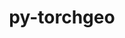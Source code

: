 ---
title: "py-torchgeo"
layout: cache
categories: [package, develop]
meta: {"versions": ["0.4.1", "0.5.0", "0.5.1"], "compilers": ["apple-clang@=15.0.0", "gcc@=11.3.0"], "oss": ["ubuntu22.04", "ventura"], "platforms": ["darwin", "linux"], "targets": ["aarch64", "x86_64_v3"], "stacks": ["ml-darwin-aarch64-mps", "ml-linux-x86_64-cpu", "ml-linux-x86_64-cuda", "root"], "num_specs": 79, "num_specs_by_stack": {"ml-darwin-aarch64-mps": 10, "root": 79, "ml-linux-x86_64-cpu": 32, "ml-linux-x86_64-cuda": 37}}
spec_details: [{"hash": "smmt5e73fyuqth6zm37lqpslqa3c2gxf", "compiler": "apple-clang@=15.0.0", "versions": ["0.5.1"], "os": "ventura", "platform": "darwin", "target": "aarch64", "variants": ["build_system=python_pip", "~datasets", "~docs", "~style", "~tests"], "stacks": ["ml-darwin-aarch64-mps", "root"], "size": "-", "tarball": "https://binaries.spack.io/develop/build_cache/darwin-ventura-aarch64/apple-clang-15.0.0/py-torchgeo-0.5.1/darwin-ventura-aarch64-apple-clang-15.0.0-py-torchgeo-0.5.1-smmt5e73fyuqth6zm37lqpslqa3c2gxf.spack"}, {"hash": "k46l4mmjgee6vqivznrrnjtcbczbk2jx", "compiler": "apple-clang@=15.0.0", "versions": ["0.5.0"], "os": "ventura", "platform": "darwin", "target": "aarch64", "variants": ["build_system=python_pip", "~datasets", "~docs", "~style", "~tests"], "stacks": ["ml-darwin-aarch64-mps", "root"], "size": "-", "tarball": "https://binaries.spack.io/develop/build_cache/darwin-ventura-aarch64/apple-clang-15.0.0/py-torchgeo-0.5.0/darwin-ventura-aarch64-apple-clang-15.0.0-py-torchgeo-0.5.0-k46l4mmjgee6vqivznrrnjtcbczbk2jx.spack"}, {"hash": "crdlfkmvtzwcxgtrd4wmbjcvwibblwrq", "compiler": "apple-clang@=15.0.0", "versions": ["0.5.0"], "os": "ventura", "platform": "darwin", "target": "aarch64", "variants": ["build_system=python_pip", "~datasets", "~docs", "~style", "~tests"], "stacks": ["ml-darwin-aarch64-mps", "root"], "size": "-", "tarball": "https://binaries.spack.io/develop/build_cache/darwin-ventura-aarch64/apple-clang-15.0.0/py-torchgeo-0.5.0/darwin-ventura-aarch64-apple-clang-15.0.0-py-torchgeo-0.5.0-crdlfkmvtzwcxgtrd4wmbjcvwibblwrq.spack"}, {"hash": "tedv43wwi2kcjs2sp3jcre67j2fjjfa7", "compiler": "apple-clang@=15.0.0", "versions": ["0.5.0"], "os": "ventura", "platform": "darwin", "target": "aarch64", "variants": ["build_system=python_pip", "~datasets", "~docs", "~style", "~tests"], "stacks": ["ml-darwin-aarch64-mps", "root"], "size": "-", "tarball": "https://binaries.spack.io/develop/build_cache/darwin-ventura-aarch64/apple-clang-15.0.0/py-torchgeo-0.5.0/darwin-ventura-aarch64-apple-clang-15.0.0-py-torchgeo-0.5.0-tedv43wwi2kcjs2sp3jcre67j2fjjfa7.spack"}, {"hash": "6xzeithpdbtbc3lzurcaybsj24jdkeiq", "compiler": "apple-clang@=15.0.0", "versions": ["0.5.1"], "os": "ventura", "platform": "darwin", "target": "aarch64", "variants": ["build_system=python_pip", "~datasets", "~docs", "~style", "~tests"], "stacks": ["ml-darwin-aarch64-mps", "root"], "size": "-", "tarball": "https://binaries.spack.io/develop/build_cache/darwin-ventura-aarch64/apple-clang-15.0.0/py-torchgeo-0.5.1/darwin-ventura-aarch64-apple-clang-15.0.0-py-torchgeo-0.5.1-6xzeithpdbtbc3lzurcaybsj24jdkeiq.spack"}, {"hash": "xxgkfr35ntywsswfqhy5qilp5xr25vzw", "compiler": "apple-clang@=15.0.0", "versions": ["0.5.0"], "os": "ventura", "platform": "darwin", "target": "aarch64", "variants": ["build_system=python_pip", "~datasets", "~docs", "~style", "~tests"], "stacks": ["ml-darwin-aarch64-mps", "root"], "size": "-", "tarball": "https://binaries.spack.io/develop/build_cache/darwin-ventura-aarch64/apple-clang-15.0.0/py-torchgeo-0.5.0/darwin-ventura-aarch64-apple-clang-15.0.0-py-torchgeo-0.5.0-xxgkfr35ntywsswfqhy5qilp5xr25vzw.spack"}, {"hash": "yox72wk2s52awcrczneaoh4ph2nk5ckl", "compiler": "apple-clang@=15.0.0", "versions": ["0.5.1"], "os": "ventura", "platform": "darwin", "target": "aarch64", "variants": ["build_system=python_pip", "~datasets", "~docs", "~style", "~tests"], "stacks": ["ml-darwin-aarch64-mps", "root"], "size": "-", "tarball": "https://binaries.spack.io/develop/build_cache/darwin-ventura-aarch64/apple-clang-15.0.0/py-torchgeo-0.5.1/darwin-ventura-aarch64-apple-clang-15.0.0-py-torchgeo-0.5.1-yox72wk2s52awcrczneaoh4ph2nk5ckl.spack"}, {"hash": "xjrf2yp7bsrecc6per7gqtpegmvig4uc", "compiler": "apple-clang@=15.0.0", "versions": ["0.5.0"], "os": "ventura", "platform": "darwin", "target": "aarch64", "variants": ["build_system=python_pip", "~datasets", "~docs", "~style", "~tests"], "stacks": ["ml-darwin-aarch64-mps", "root"], "size": "-", "tarball": "https://binaries.spack.io/develop/build_cache/darwin-ventura-aarch64/apple-clang-15.0.0/py-torchgeo-0.5.0/darwin-ventura-aarch64-apple-clang-15.0.0-py-torchgeo-0.5.0-xjrf2yp7bsrecc6per7gqtpegmvig4uc.spack"}, {"hash": "yoko5e7fio7bpgtlbitt5vz7m6siotop", "compiler": "apple-clang@=15.0.0", "versions": ["0.5.0"], "os": "ventura", "platform": "darwin", "target": "aarch64", "variants": ["build_system=python_pip", "~datasets", "~docs", "~style", "~tests"], "stacks": ["ml-darwin-aarch64-mps", "root"], "size": "-", "tarball": "https://binaries.spack.io/develop/build_cache/darwin-ventura-aarch64/apple-clang-15.0.0/py-torchgeo-0.5.0/darwin-ventura-aarch64-apple-clang-15.0.0-py-torchgeo-0.5.0-yoko5e7fio7bpgtlbitt5vz7m6siotop.spack"}, {"hash": "xz2gt765p3tz3mdndigmoxkquyt4r3e7", "compiler": "apple-clang@=15.0.0", "versions": ["0.5.0"], "os": "ventura", "platform": "darwin", "target": "aarch64", "variants": ["build_system=python_pip", "~datasets", "~docs", "~style", "~tests"], "stacks": ["ml-darwin-aarch64-mps", "root"], "size": "-", "tarball": "https://binaries.spack.io/develop/build_cache/darwin-ventura-aarch64/apple-clang-15.0.0/py-torchgeo-0.5.0/darwin-ventura-aarch64-apple-clang-15.0.0-py-torchgeo-0.5.0-xz2gt765p3tz3mdndigmoxkquyt4r3e7.spack"}, {"hash": "aylyj5xday4ft4glattnuk5ni7fecw3y", "compiler": "gcc@=11.3.0", "versions": ["0.4.1"], "os": "ubuntu22.04", "platform": "linux", "target": "x86_64_v3", "variants": ["build_system=python_pip", "~datasets", "~docs", "~style", "~tests"], "stacks": ["ml-linux-x86_64-cpu", "root"], "size": "-", "tarball": "https://binaries.spack.io/develop/build_cache/linux-ubuntu22.04-x86_64_v3/gcc-11.3.0/py-torchgeo-0.4.1/linux-ubuntu22.04-x86_64_v3-gcc-11.3.0-py-torchgeo-0.4.1-aylyj5xday4ft4glattnuk5ni7fecw3y.spack"}, {"hash": "2ig44h6snikpd2eeus6u7x3uanrzqyaz", "compiler": "gcc@=11.3.0", "versions": ["0.5.0"], "os": "ubuntu22.04", "platform": "linux", "target": "x86_64_v3", "variants": ["build_system=python_pip", "~datasets", "~docs", "~style", "~tests"], "stacks": ["root", "ml-linux-x86_64-cuda"], "size": "-", "tarball": "https://binaries.spack.io/develop/build_cache/linux-ubuntu22.04-x86_64_v3/gcc-11.3.0/py-torchgeo-0.5.0/linux-ubuntu22.04-x86_64_v3-gcc-11.3.0-py-torchgeo-0.5.0-2ig44h6snikpd2eeus6u7x3uanrzqyaz.spack"}, {"hash": "2dgkdnfcqgjb6erd2cjspg5a3zrpbkax", "compiler": "gcc@=11.3.0", "versions": ["0.5.0"], "os": "ubuntu22.04", "platform": "linux", "target": "x86_64_v3", "variants": ["build_system=python_pip", "~datasets", "~docs", "~style", "~tests"], "stacks": ["root", "ml-linux-x86_64-cuda"], "size": "-", "tarball": "https://binaries.spack.io/develop/build_cache/linux-ubuntu22.04-x86_64_v3/gcc-11.3.0/py-torchgeo-0.5.0/linux-ubuntu22.04-x86_64_v3-gcc-11.3.0-py-torchgeo-0.5.0-2dgkdnfcqgjb6erd2cjspg5a3zrpbkax.spack"}, {"hash": "yqbosyzpkx4nbgtfnjqn7bnauscqp2lg", "compiler": "gcc@=11.3.0", "versions": ["0.4.1"], "os": "ubuntu22.04", "platform": "linux", "target": "x86_64_v3", "variants": ["build_system=python_pip", "~datasets", "~docs", "~style", "~tests"], "stacks": ["root", "ml-linux-x86_64-cuda"], "size": "-", "tarball": "https://binaries.spack.io/develop/build_cache/linux-ubuntu22.04-x86_64_v3/gcc-11.3.0/py-torchgeo-0.4.1/linux-ubuntu22.04-x86_64_v3-gcc-11.3.0-py-torchgeo-0.4.1-yqbosyzpkx4nbgtfnjqn7bnauscqp2lg.spack"}, {"hash": "2mrue5ohkwtqadkjr2zumya56sw3yieb", "compiler": "gcc@=11.3.0", "versions": ["0.5.0"], "os": "ubuntu22.04", "platform": "linux", "target": "x86_64_v3", "variants": ["build_system=python_pip", "~datasets", "~docs", "~style", "~tests"], "stacks": ["ml-linux-x86_64-cpu", "root"], "size": "-", "tarball": "https://binaries.spack.io/develop/build_cache/linux-ubuntu22.04-x86_64_v3/gcc-11.3.0/py-torchgeo-0.5.0/linux-ubuntu22.04-x86_64_v3-gcc-11.3.0-py-torchgeo-0.5.0-2mrue5ohkwtqadkjr2zumya56sw3yieb.spack"}, {"hash": "3ewzeq6jn4noape5fumpx5af5fj3zcnl", "compiler": "gcc@=11.3.0", "versions": ["0.5.0"], "os": "ubuntu22.04", "platform": "linux", "target": "x86_64_v3", "variants": ["build_system=python_pip", "~datasets", "~docs", "~style", "~tests"], "stacks": ["root", "ml-linux-x86_64-cuda"], "size": "-", "tarball": "https://binaries.spack.io/develop/build_cache/linux-ubuntu22.04-x86_64_v3/gcc-11.3.0/py-torchgeo-0.5.0/linux-ubuntu22.04-x86_64_v3-gcc-11.3.0-py-torchgeo-0.5.0-3ewzeq6jn4noape5fumpx5af5fj3zcnl.spack"}, {"hash": "427ynm7ayvg2cyb2eszibijkich7fq6n", "compiler": "gcc@=11.3.0", "versions": ["0.5.0"], "os": "ubuntu22.04", "platform": "linux", "target": "x86_64_v3", "variants": ["build_system=python_pip", "~datasets", "~docs", "~style", "~tests"], "stacks": ["root", "ml-linux-x86_64-cuda"], "size": "-", "tarball": "https://binaries.spack.io/develop/build_cache/linux-ubuntu22.04-x86_64_v3/gcc-11.3.0/py-torchgeo-0.5.0/linux-ubuntu22.04-x86_64_v3-gcc-11.3.0-py-torchgeo-0.5.0-427ynm7ayvg2cyb2eszibijkich7fq6n.spack"}, {"hash": "3kwtt2arkiehp32554tjabdbc7erdsyd", "compiler": "gcc@=11.3.0", "versions": ["0.5.0"], "os": "ubuntu22.04", "platform": "linux", "target": "x86_64_v3", "variants": ["build_system=python_pip", "~datasets", "~docs", "~style", "~tests"], "stacks": ["root", "ml-linux-x86_64-cuda"], "size": "-", "tarball": "https://binaries.spack.io/develop/build_cache/linux-ubuntu22.04-x86_64_v3/gcc-11.3.0/py-torchgeo-0.5.0/linux-ubuntu22.04-x86_64_v3-gcc-11.3.0-py-torchgeo-0.5.0-3kwtt2arkiehp32554tjabdbc7erdsyd.spack"}, {"hash": "ly5pcdfz7j5chlgq767akfdj4gxf4te2", "compiler": "gcc@=11.3.0", "versions": ["0.5.0"], "os": "ubuntu22.04", "platform": "linux", "target": "x86_64_v3", "variants": ["build_system=python_pip", "~datasets", "~docs", "~style", "~tests"], "stacks": ["root", "ml-linux-x86_64-cuda"], "size": "-", "tarball": "https://binaries.spack.io/develop/build_cache/linux-ubuntu22.04-x86_64_v3/gcc-11.3.0/py-torchgeo-0.5.0/linux-ubuntu22.04-x86_64_v3-gcc-11.3.0-py-torchgeo-0.5.0-ly5pcdfz7j5chlgq767akfdj4gxf4te2.spack"}, {"hash": "6jddj7ubh4vrryfalgotfw6slmjz23j5", "compiler": "gcc@=11.3.0", "versions": ["0.5.0"], "os": "ubuntu22.04", "platform": "linux", "target": "x86_64_v3", "variants": ["build_system=python_pip", "~datasets", "~docs", "~style", "~tests"], "stacks": ["ml-linux-x86_64-cpu", "root"], "size": "-", "tarball": "https://binaries.spack.io/develop/build_cache/linux-ubuntu22.04-x86_64_v3/gcc-11.3.0/py-torchgeo-0.5.0/linux-ubuntu22.04-x86_64_v3-gcc-11.3.0-py-torchgeo-0.5.0-6jddj7ubh4vrryfalgotfw6slmjz23j5.spack"}, {"hash": "5mkdd7nctyi7g23a3a6qtcanmshb5nfe", "compiler": "gcc@=11.3.0", "versions": ["0.5.0"], "os": "ubuntu22.04", "platform": "linux", "target": "x86_64_v3", "variants": ["build_system=python_pip", "~datasets", "~docs", "~style", "~tests"], "stacks": ["root", "ml-linux-x86_64-cuda"], "size": "-", "tarball": "https://binaries.spack.io/develop/build_cache/linux-ubuntu22.04-x86_64_v3/gcc-11.3.0/py-torchgeo-0.5.0/linux-ubuntu22.04-x86_64_v3-gcc-11.3.0-py-torchgeo-0.5.0-5mkdd7nctyi7g23a3a6qtcanmshb5nfe.spack"}, {"hash": "gkq3goy7twf66oztn2uugm2dsdct3rrg", "compiler": "gcc@=11.3.0", "versions": ["0.5.0"], "os": "ubuntu22.04", "platform": "linux", "target": "x86_64_v3", "variants": ["build_system=python_pip", "~datasets", "~docs", "~style", "~tests"], "stacks": ["ml-linux-x86_64-cpu", "root"], "size": "-", "tarball": "https://binaries.spack.io/develop/build_cache/linux-ubuntu22.04-x86_64_v3/gcc-11.3.0/py-torchgeo-0.5.0/linux-ubuntu22.04-x86_64_v3-gcc-11.3.0-py-torchgeo-0.5.0-gkq3goy7twf66oztn2uugm2dsdct3rrg.spack"}, {"hash": "7mk45efezcgyhmryluf2ycwalyplewcg", "compiler": "gcc@=11.3.0", "versions": ["0.5.0"], "os": "ubuntu22.04", "platform": "linux", "target": "x86_64_v3", "variants": ["build_system=python_pip", "~datasets", "~docs", "~style", "~tests"], "stacks": ["ml-linux-x86_64-cpu", "root"], "size": "-", "tarball": "https://binaries.spack.io/develop/build_cache/linux-ubuntu22.04-x86_64_v3/gcc-11.3.0/py-torchgeo-0.5.0/linux-ubuntu22.04-x86_64_v3-gcc-11.3.0-py-torchgeo-0.5.0-7mk45efezcgyhmryluf2ycwalyplewcg.spack"}, {"hash": "k3r7gm2i72ceyobeotatywn76sjrgpd3", "compiler": "gcc@=11.3.0", "versions": ["0.5.0"], "os": "ubuntu22.04", "platform": "linux", "target": "x86_64_v3", "variants": ["build_system=python_pip", "~datasets", "~docs", "~style", "~tests"], "stacks": ["root", "ml-linux-x86_64-cuda"], "size": "-", "tarball": "https://binaries.spack.io/develop/build_cache/linux-ubuntu22.04-x86_64_v3/gcc-11.3.0/py-torchgeo-0.5.0/linux-ubuntu22.04-x86_64_v3-gcc-11.3.0-py-torchgeo-0.5.0-k3r7gm2i72ceyobeotatywn76sjrgpd3.spack"}, {"hash": "2sydvvkevve7vlztewk5wtfhiap7xp4y", "compiler": "gcc@=11.3.0", "versions": ["0.5.0"], "os": "ubuntu22.04", "platform": "linux", "target": "x86_64_v3", "variants": ["build_system=python_pip", "~datasets", "~docs", "~style", "~tests"], "stacks": ["ml-linux-x86_64-cpu", "root"], "size": "-", "tarball": "https://binaries.spack.io/develop/build_cache/linux-ubuntu22.04-x86_64_v3/gcc-11.3.0/py-torchgeo-0.5.0/linux-ubuntu22.04-x86_64_v3-gcc-11.3.0-py-torchgeo-0.5.0-2sydvvkevve7vlztewk5wtfhiap7xp4y.spack"}, {"hash": "ffnovlpcczb255vrclvzwhy4w54xbpf6", "compiler": "gcc@=11.3.0", "versions": ["0.5.0"], "os": "ubuntu22.04", "platform": "linux", "target": "x86_64_v3", "variants": ["build_system=python_pip", "~datasets", "~docs", "~style", "~tests"], "stacks": ["root", "ml-linux-x86_64-cuda"], "size": "-", "tarball": "https://binaries.spack.io/develop/build_cache/linux-ubuntu22.04-x86_64_v3/gcc-11.3.0/py-torchgeo-0.5.0/linux-ubuntu22.04-x86_64_v3-gcc-11.3.0-py-torchgeo-0.5.0-ffnovlpcczb255vrclvzwhy4w54xbpf6.spack"}, {"hash": "cb4xduqtcld3dayq57vbrk2y4dp2pt2q", "compiler": "gcc@=11.3.0", "versions": ["0.5.0"], "os": "ubuntu22.04", "platform": "linux", "target": "x86_64_v3", "variants": ["build_system=python_pip", "~datasets", "~docs", "~style", "~tests"], "stacks": ["ml-linux-x86_64-cpu", "root"], "size": "-", "tarball": "https://binaries.spack.io/develop/build_cache/linux-ubuntu22.04-x86_64_v3/gcc-11.3.0/py-torchgeo-0.5.0/linux-ubuntu22.04-x86_64_v3-gcc-11.3.0-py-torchgeo-0.5.0-cb4xduqtcld3dayq57vbrk2y4dp2pt2q.spack"}, {"hash": "cewebcamqexshrdi6g2mamr5qwdht7jm", "compiler": "gcc@=11.3.0", "versions": ["0.5.0"], "os": "ubuntu22.04", "platform": "linux", "target": "x86_64_v3", "variants": ["build_system=python_pip", "~datasets", "~docs", "~style", "~tests"], "stacks": ["ml-linux-x86_64-cpu", "root"], "size": "-", "tarball": "https://binaries.spack.io/develop/build_cache/linux-ubuntu22.04-x86_64_v3/gcc-11.3.0/py-torchgeo-0.5.0/linux-ubuntu22.04-x86_64_v3-gcc-11.3.0-py-torchgeo-0.5.0-cewebcamqexshrdi6g2mamr5qwdht7jm.spack"}, {"hash": "hh5jkgstnfz3tijm6unji5bjzftte4uo", "compiler": "gcc@=11.3.0", "versions": ["0.5.0"], "os": "ubuntu22.04", "platform": "linux", "target": "x86_64_v3", "variants": ["build_system=python_pip", "~datasets", "~docs", "~style", "~tests"], "stacks": ["ml-linux-x86_64-cpu", "root"], "size": "-", "tarball": "https://binaries.spack.io/develop/build_cache/linux-ubuntu22.04-x86_64_v3/gcc-11.3.0/py-torchgeo-0.5.0/linux-ubuntu22.04-x86_64_v3-gcc-11.3.0-py-torchgeo-0.5.0-hh5jkgstnfz3tijm6unji5bjzftte4uo.spack"}, {"hash": "cpzewukjmu6k35374o4qkiyh36jgu7bc", "compiler": "gcc@=11.3.0", "versions": ["0.5.0"], "os": "ubuntu22.04", "platform": "linux", "target": "x86_64_v3", "variants": ["build_system=python_pip", "~datasets", "~docs", "~style", "~tests"], "stacks": ["root", "ml-linux-x86_64-cuda"], "size": "-", "tarball": "https://binaries.spack.io/develop/build_cache/linux-ubuntu22.04-x86_64_v3/gcc-11.3.0/py-torchgeo-0.5.0/linux-ubuntu22.04-x86_64_v3-gcc-11.3.0-py-torchgeo-0.5.0-cpzewukjmu6k35374o4qkiyh36jgu7bc.spack"}, {"hash": "htxyozqpcpraflszekqhovoifbvavnqb", "compiler": "gcc@=11.3.0", "versions": ["0.5.0"], "os": "ubuntu22.04", "platform": "linux", "target": "x86_64_v3", "variants": ["build_system=python_pip", "~datasets", "~docs", "~style", "~tests"], "stacks": ["root", "ml-linux-x86_64-cuda"], "size": "-", "tarball": "https://binaries.spack.io/develop/build_cache/linux-ubuntu22.04-x86_64_v3/gcc-11.3.0/py-torchgeo-0.5.0/linux-ubuntu22.04-x86_64_v3-gcc-11.3.0-py-torchgeo-0.5.0-htxyozqpcpraflszekqhovoifbvavnqb.spack"}, {"hash": "crj3xlytzv3uvnqsjqivfhbkmc5izhie", "compiler": "gcc@=11.3.0", "versions": ["0.5.0"], "os": "ubuntu22.04", "platform": "linux", "target": "x86_64_v3", "variants": ["build_system=python_pip", "~datasets", "~docs", "~style", "~tests"], "stacks": ["ml-linux-x86_64-cpu", "root"], "size": "-", "tarball": "https://binaries.spack.io/develop/build_cache/linux-ubuntu22.04-x86_64_v3/gcc-11.3.0/py-torchgeo-0.5.0/linux-ubuntu22.04-x86_64_v3-gcc-11.3.0-py-torchgeo-0.5.0-crj3xlytzv3uvnqsjqivfhbkmc5izhie.spack"}, {"hash": "kni2svb773ufjsquwk2cei3yb4vpzwfm", "compiler": "gcc@=11.3.0", "versions": ["0.5.0"], "os": "ubuntu22.04", "platform": "linux", "target": "x86_64_v3", "variants": ["build_system=python_pip", "~datasets", "~docs", "~style", "~tests"], "stacks": ["root", "ml-linux-x86_64-cuda"], "size": "-", "tarball": "https://binaries.spack.io/develop/build_cache/linux-ubuntu22.04-x86_64_v3/gcc-11.3.0/py-torchgeo-0.5.0/linux-ubuntu22.04-x86_64_v3-gcc-11.3.0-py-torchgeo-0.5.0-kni2svb773ufjsquwk2cei3yb4vpzwfm.spack"}, {"hash": "cp6n5cl7wctmiy7blqeguf5aumxx6bvi", "compiler": "gcc@=11.3.0", "versions": ["0.5.0"], "os": "ubuntu22.04", "platform": "linux", "target": "x86_64_v3", "variants": ["build_system=python_pip", "~datasets", "~docs", "~style", "~tests"], "stacks": ["root", "ml-linux-x86_64-cuda"], "size": "-", "tarball": "https://binaries.spack.io/develop/build_cache/linux-ubuntu22.04-x86_64_v3/gcc-11.3.0/py-torchgeo-0.5.0/linux-ubuntu22.04-x86_64_v3-gcc-11.3.0-py-torchgeo-0.5.0-cp6n5cl7wctmiy7blqeguf5aumxx6bvi.spack"}, {"hash": "k5l7sd2lh5tc2pxrrhp3z5u4qhwrvnkd", "compiler": "gcc@=11.3.0", "versions": ["0.5.0"], "os": "ubuntu22.04", "platform": "linux", "target": "x86_64_v3", "variants": ["build_system=python_pip", "~datasets", "~docs", "~style", "~tests"], "stacks": ["root", "ml-linux-x86_64-cuda"], "size": "-", "tarball": "https://binaries.spack.io/develop/build_cache/linux-ubuntu22.04-x86_64_v3/gcc-11.3.0/py-torchgeo-0.5.0/linux-ubuntu22.04-x86_64_v3-gcc-11.3.0-py-torchgeo-0.5.0-k5l7sd2lh5tc2pxrrhp3z5u4qhwrvnkd.spack"}, {"hash": "bgu4jfdikksacmvkkxrmou7sb4clc7zd", "compiler": "gcc@=11.3.0", "versions": ["0.5.0"], "os": "ubuntu22.04", "platform": "linux", "target": "x86_64_v3", "variants": ["build_system=python_pip", "~datasets", "~docs", "~style", "~tests"], "stacks": ["ml-linux-x86_64-cpu", "root"], "size": "-", "tarball": "https://binaries.spack.io/develop/build_cache/linux-ubuntu22.04-x86_64_v3/gcc-11.3.0/py-torchgeo-0.5.0/linux-ubuntu22.04-x86_64_v3-gcc-11.3.0-py-torchgeo-0.5.0-bgu4jfdikksacmvkkxrmou7sb4clc7zd.spack"}, {"hash": "i57mvztpd4b43vuppfbk6b3uzqqjhypa", "compiler": "gcc@=11.3.0", "versions": ["0.5.0"], "os": "ubuntu22.04", "platform": "linux", "target": "x86_64_v3", "variants": ["build_system=python_pip", "~datasets", "~docs", "~style", "~tests"], "stacks": ["ml-linux-x86_64-cpu", "root"], "size": "-", "tarball": "https://binaries.spack.io/develop/build_cache/linux-ubuntu22.04-x86_64_v3/gcc-11.3.0/py-torchgeo-0.5.0/linux-ubuntu22.04-x86_64_v3-gcc-11.3.0-py-torchgeo-0.5.0-i57mvztpd4b43vuppfbk6b3uzqqjhypa.spack"}, {"hash": "duxfdt5ciqd2ibppb6wxaojxk37penf5", "compiler": "gcc@=11.3.0", "versions": ["0.5.0"], "os": "ubuntu22.04", "platform": "linux", "target": "x86_64_v3", "variants": ["build_system=python_pip", "~datasets", "~docs", "~style", "~tests"], "stacks": ["root", "ml-linux-x86_64-cuda"], "size": "-", "tarball": "https://binaries.spack.io/develop/build_cache/linux-ubuntu22.04-x86_64_v3/gcc-11.3.0/py-torchgeo-0.5.0/linux-ubuntu22.04-x86_64_v3-gcc-11.3.0-py-torchgeo-0.5.0-duxfdt5ciqd2ibppb6wxaojxk37penf5.spack"}, {"hash": "lexkpnwuupmmvtwygplbynxvmjpub5qk", "compiler": "gcc@=11.3.0", "versions": ["0.5.0"], "os": "ubuntu22.04", "platform": "linux", "target": "x86_64_v3", "variants": ["build_system=python_pip", "~datasets", "~docs", "~style", "~tests"], "stacks": ["root", "ml-linux-x86_64-cuda"], "size": "-", "tarball": "https://binaries.spack.io/develop/build_cache/linux-ubuntu22.04-x86_64_v3/gcc-11.3.0/py-torchgeo-0.5.0/linux-ubuntu22.04-x86_64_v3-gcc-11.3.0-py-torchgeo-0.5.0-lexkpnwuupmmvtwygplbynxvmjpub5qk.spack"}, {"hash": "bpspzllzpprxuh75q2bamhohu7v2w5u4", "compiler": "gcc@=11.3.0", "versions": ["0.5.0"], "os": "ubuntu22.04", "platform": "linux", "target": "x86_64_v3", "variants": ["build_system=python_pip", "~datasets", "~docs", "~style", "~tests"], "stacks": ["root", "ml-linux-x86_64-cuda"], "size": "-", "tarball": "https://binaries.spack.io/develop/build_cache/linux-ubuntu22.04-x86_64_v3/gcc-11.3.0/py-torchgeo-0.5.0/linux-ubuntu22.04-x86_64_v3-gcc-11.3.0-py-torchgeo-0.5.0-bpspzllzpprxuh75q2bamhohu7v2w5u4.spack"}, {"hash": "lfduq3gvhjd2xaifypczhaogmttl7dya", "compiler": "gcc@=11.3.0", "versions": ["0.5.0"], "os": "ubuntu22.04", "platform": "linux", "target": "x86_64_v3", "variants": ["build_system=python_pip", "~datasets", "~docs", "~style", "~tests"], "stacks": ["root", "ml-linux-x86_64-cuda"], "size": "-", "tarball": "https://binaries.spack.io/develop/build_cache/linux-ubuntu22.04-x86_64_v3/gcc-11.3.0/py-torchgeo-0.5.0/linux-ubuntu22.04-x86_64_v3-gcc-11.3.0-py-torchgeo-0.5.0-lfduq3gvhjd2xaifypczhaogmttl7dya.spack"}, {"hash": "fkj22rikremk2vnfp7orlqxw7n4fbzxz", "compiler": "gcc@=11.3.0", "versions": ["0.5.0"], "os": "ubuntu22.04", "platform": "linux", "target": "x86_64_v3", "variants": ["build_system=python_pip", "~datasets", "~docs", "~style", "~tests"], "stacks": ["ml-linux-x86_64-cpu", "root"], "size": "-", "tarball": "https://binaries.spack.io/develop/build_cache/linux-ubuntu22.04-x86_64_v3/gcc-11.3.0/py-torchgeo-0.5.0/linux-ubuntu22.04-x86_64_v3-gcc-11.3.0-py-torchgeo-0.5.0-fkj22rikremk2vnfp7orlqxw7n4fbzxz.spack"}, {"hash": "iujgly4fz7ivyv4p7zuompld62hqwocs", "compiler": "gcc@=11.3.0", "versions": ["0.5.0"], "os": "ubuntu22.04", "platform": "linux", "target": "x86_64_v3", "variants": ["build_system=python_pip", "~datasets", "~docs", "~style", "~tests"], "stacks": ["ml-linux-x86_64-cpu", "root"], "size": "-", "tarball": "https://binaries.spack.io/develop/build_cache/linux-ubuntu22.04-x86_64_v3/gcc-11.3.0/py-torchgeo-0.5.0/linux-ubuntu22.04-x86_64_v3-gcc-11.3.0-py-torchgeo-0.5.0-iujgly4fz7ivyv4p7zuompld62hqwocs.spack"}, {"hash": "fkju57omtp3jlgwwsy3z4p6otou6ww36", "compiler": "gcc@=11.3.0", "versions": ["0.5.0"], "os": "ubuntu22.04", "platform": "linux", "target": "x86_64_v3", "variants": ["build_system=python_pip", "~datasets", "~docs", "~style", "~tests"], "stacks": ["ml-linux-x86_64-cpu", "root"], "size": "-", "tarball": "https://binaries.spack.io/develop/build_cache/linux-ubuntu22.04-x86_64_v3/gcc-11.3.0/py-torchgeo-0.5.0/linux-ubuntu22.04-x86_64_v3-gcc-11.3.0-py-torchgeo-0.5.0-fkju57omtp3jlgwwsy3z4p6otou6ww36.spack"}, {"hash": "md7w46ymdzka2cxe5kbesoyz4lj7knqf", "compiler": "gcc@=11.3.0", "versions": ["0.5.0"], "os": "ubuntu22.04", "platform": "linux", "target": "x86_64_v3", "variants": ["build_system=python_pip", "~datasets", "~docs", "~style", "~tests"], "stacks": ["root", "ml-linux-x86_64-cuda"], "size": "-", "tarball": "https://binaries.spack.io/develop/build_cache/linux-ubuntu22.04-x86_64_v3/gcc-11.3.0/py-torchgeo-0.5.0/linux-ubuntu22.04-x86_64_v3-gcc-11.3.0-py-torchgeo-0.5.0-md7w46ymdzka2cxe5kbesoyz4lj7knqf.spack"}, {"hash": "f4utuvlirie3y3gbzfr365sspvygesmf", "compiler": "gcc@=11.3.0", "versions": ["0.5.0"], "os": "ubuntu22.04", "platform": "linux", "target": "x86_64_v3", "variants": ["build_system=python_pip", "~datasets", "~docs", "~style", "~tests"], "stacks": ["root", "ml-linux-x86_64-cuda"], "size": "-", "tarball": "https://binaries.spack.io/develop/build_cache/linux-ubuntu22.04-x86_64_v3/gcc-11.3.0/py-torchgeo-0.5.0/linux-ubuntu22.04-x86_64_v3-gcc-11.3.0-py-torchgeo-0.5.0-f4utuvlirie3y3gbzfr365sspvygesmf.spack"}, {"hash": "m2fq2gziy7z5ov6pbw6lniiei7psptxj", "compiler": "gcc@=11.3.0", "versions": ["0.5.0"], "os": "ubuntu22.04", "platform": "linux", "target": "x86_64_v3", "variants": ["build_system=python_pip", "~datasets", "~docs", "~style", "~tests"], "stacks": ["root", "ml-linux-x86_64-cuda"], "size": "-", "tarball": "https://binaries.spack.io/develop/build_cache/linux-ubuntu22.04-x86_64_v3/gcc-11.3.0/py-torchgeo-0.5.0/linux-ubuntu22.04-x86_64_v3-gcc-11.3.0-py-torchgeo-0.5.0-m2fq2gziy7z5ov6pbw6lniiei7psptxj.spack"}, {"hash": "e6ijzxb5bzz7lalafiehftzqlzlf4axj", "compiler": "gcc@=11.3.0", "versions": ["0.5.0"], "os": "ubuntu22.04", "platform": "linux", "target": "x86_64_v3", "variants": ["build_system=python_pip", "~datasets", "~docs", "~style", "~tests"], "stacks": ["ml-linux-x86_64-cpu", "root"], "size": "-", "tarball": "https://binaries.spack.io/develop/build_cache/linux-ubuntu22.04-x86_64_v3/gcc-11.3.0/py-torchgeo-0.5.0/linux-ubuntu22.04-x86_64_v3-gcc-11.3.0-py-torchgeo-0.5.0-e6ijzxb5bzz7lalafiehftzqlzlf4axj.spack"}, {"hash": "mj4e6skkr5ryay2zt3msg3zb7e6b5e4c", "compiler": "gcc@=11.3.0", "versions": ["0.5.0"], "os": "ubuntu22.04", "platform": "linux", "target": "x86_64_v3", "variants": ["build_system=python_pip", "~datasets", "~docs", "~style", "~tests"], "stacks": ["ml-linux-x86_64-cpu", "root"], "size": "-", "tarball": "https://binaries.spack.io/develop/build_cache/linux-ubuntu22.04-x86_64_v3/gcc-11.3.0/py-torchgeo-0.5.0/linux-ubuntu22.04-x86_64_v3-gcc-11.3.0-py-torchgeo-0.5.0-mj4e6skkr5ryay2zt3msg3zb7e6b5e4c.spack"}, {"hash": "3zyoh5rhrf2ewi4wi4iqd7chqh3oi2ts", "compiler": "gcc@=11.3.0", "versions": ["0.5.0"], "os": "ubuntu22.04", "platform": "linux", "target": "x86_64_v3", "variants": ["build_system=python_pip", "~datasets", "~docs", "~style", "~tests"], "stacks": ["root", "ml-linux-x86_64-cuda"], "size": "-", "tarball": "https://binaries.spack.io/develop/build_cache/linux-ubuntu22.04-x86_64_v3/gcc-11.3.0/py-torchgeo-0.5.0/linux-ubuntu22.04-x86_64_v3-gcc-11.3.0-py-torchgeo-0.5.0-3zyoh5rhrf2ewi4wi4iqd7chqh3oi2ts.spack"}, {"hash": "phx335cvo6r4ejjfnlvzcopzgkw5dkwq", "compiler": "gcc@=11.3.0", "versions": ["0.5.0"], "os": "ubuntu22.04", "platform": "linux", "target": "x86_64_v3", "variants": ["build_system=python_pip", "~datasets", "~docs", "~style", "~tests"], "stacks": ["root", "ml-linux-x86_64-cuda"], "size": "-", "tarball": "https://binaries.spack.io/develop/build_cache/linux-ubuntu22.04-x86_64_v3/gcc-11.3.0/py-torchgeo-0.5.0/linux-ubuntu22.04-x86_64_v3-gcc-11.3.0-py-torchgeo-0.5.0-phx335cvo6r4ejjfnlvzcopzgkw5dkwq.spack"}, {"hash": "m3opl6hm7enle55pdyycr4osnb63liek", "compiler": "gcc@=11.3.0", "versions": ["0.5.0"], "os": "ubuntu22.04", "platform": "linux", "target": "x86_64_v3", "variants": ["build_system=python_pip", "~datasets", "~docs", "~style", "~tests"], "stacks": ["ml-linux-x86_64-cpu", "root"], "size": "-", "tarball": "https://binaries.spack.io/develop/build_cache/linux-ubuntu22.04-x86_64_v3/gcc-11.3.0/py-torchgeo-0.5.0/linux-ubuntu22.04-x86_64_v3-gcc-11.3.0-py-torchgeo-0.5.0-m3opl6hm7enle55pdyycr4osnb63liek.spack"}, {"hash": "ywo6ndvtgkpav47ixc46ejgocirx24uo", "compiler": "gcc@=11.3.0", "versions": ["0.5.0"], "os": "ubuntu22.04", "platform": "linux", "target": "x86_64_v3", "variants": ["build_system=python_pip", "~datasets", "~docs", "~style", "~tests"], "stacks": ["root", "ml-linux-x86_64-cuda"], "size": "-", "tarball": "https://binaries.spack.io/develop/build_cache/linux-ubuntu22.04-x86_64_v3/gcc-11.3.0/py-torchgeo-0.5.0/linux-ubuntu22.04-x86_64_v3-gcc-11.3.0-py-torchgeo-0.5.0-ywo6ndvtgkpav47ixc46ejgocirx24uo.spack"}, {"hash": "qnrzpm4jug2z3lwew3jwngjnjtwatuzv", "compiler": "gcc@=11.3.0", "versions": ["0.5.0"], "os": "ubuntu22.04", "platform": "linux", "target": "x86_64_v3", "variants": ["build_system=python_pip", "~datasets", "~docs", "~style", "~tests"], "stacks": ["ml-linux-x86_64-cpu", "root"], "size": "-", "tarball": "https://binaries.spack.io/develop/build_cache/linux-ubuntu22.04-x86_64_v3/gcc-11.3.0/py-torchgeo-0.5.0/linux-ubuntu22.04-x86_64_v3-gcc-11.3.0-py-torchgeo-0.5.0-qnrzpm4jug2z3lwew3jwngjnjtwatuzv.spack"}, {"hash": "wgm6zehb3dggzabzvmxnnnctki2yskog", "compiler": "gcc@=11.3.0", "versions": ["0.5.0"], "os": "ubuntu22.04", "platform": "linux", "target": "x86_64_v3", "variants": ["build_system=python_pip", "~datasets", "~docs", "~style", "~tests"], "stacks": ["ml-linux-x86_64-cpu", "root"], "size": "-", "tarball": "https://binaries.spack.io/develop/build_cache/linux-ubuntu22.04-x86_64_v3/gcc-11.3.0/py-torchgeo-0.5.0/linux-ubuntu22.04-x86_64_v3-gcc-11.3.0-py-torchgeo-0.5.0-wgm6zehb3dggzabzvmxnnnctki2yskog.spack"}, {"hash": "qqfnhugzn3l533xxh7bbwmkcxqlgpmtp", "compiler": "gcc@=11.3.0", "versions": ["0.5.0"], "os": "ubuntu22.04", "platform": "linux", "target": "x86_64_v3", "variants": ["build_system=python_pip", "~datasets", "~docs", "~style", "~tests"], "stacks": ["root", "ml-linux-x86_64-cuda"], "size": "-", "tarball": "https://binaries.spack.io/develop/build_cache/linux-ubuntu22.04-x86_64_v3/gcc-11.3.0/py-torchgeo-0.5.0/linux-ubuntu22.04-x86_64_v3-gcc-11.3.0-py-torchgeo-0.5.0-qqfnhugzn3l533xxh7bbwmkcxqlgpmtp.spack"}, {"hash": "tsmir5ael2cysxtb33bqfrobw74ith3n", "compiler": "gcc@=11.3.0", "versions": ["0.5.0"], "os": "ubuntu22.04", "platform": "linux", "target": "x86_64_v3", "variants": ["build_system=python_pip", "~datasets", "~docs", "~style", "~tests"], "stacks": ["ml-linux-x86_64-cpu", "root"], "size": "-", "tarball": "https://binaries.spack.io/develop/build_cache/linux-ubuntu22.04-x86_64_v3/gcc-11.3.0/py-torchgeo-0.5.0/linux-ubuntu22.04-x86_64_v3-gcc-11.3.0-py-torchgeo-0.5.0-tsmir5ael2cysxtb33bqfrobw74ith3n.spack"}, {"hash": "qtollsetqgp4kyxk2dpoegca4c3te5ny", "compiler": "gcc@=11.3.0", "versions": ["0.5.0"], "os": "ubuntu22.04", "platform": "linux", "target": "x86_64_v3", "variants": ["build_system=python_pip", "~datasets", "~docs", "~style", "~tests"], "stacks": ["ml-linux-x86_64-cpu", "root"], "size": "-", "tarball": "https://binaries.spack.io/develop/build_cache/linux-ubuntu22.04-x86_64_v3/gcc-11.3.0/py-torchgeo-0.5.0/linux-ubuntu22.04-x86_64_v3-gcc-11.3.0-py-torchgeo-0.5.0-qtollsetqgp4kyxk2dpoegca4c3te5ny.spack"}, {"hash": "z6dubsvlh3s3wa4o3fscbvl2tp3eh6ep", "compiler": "gcc@=11.3.0", "versions": ["0.5.0"], "os": "ubuntu22.04", "platform": "linux", "target": "x86_64_v3", "variants": ["build_system=python_pip", "~datasets", "~docs", "~style", "~tests"], "stacks": ["root", "ml-linux-x86_64-cuda"], "size": "-", "tarball": "https://binaries.spack.io/develop/build_cache/linux-ubuntu22.04-x86_64_v3/gcc-11.3.0/py-torchgeo-0.5.0/linux-ubuntu22.04-x86_64_v3-gcc-11.3.0-py-torchgeo-0.5.0-z6dubsvlh3s3wa4o3fscbvl2tp3eh6ep.spack"}, {"hash": "nsext7u6uk3qo3zhnhkkouxzj3nxh23j", "compiler": "gcc@=11.3.0", "versions": ["0.5.0"], "os": "ubuntu22.04", "platform": "linux", "target": "x86_64_v3", "variants": ["build_system=python_pip", "~datasets", "~docs", "~style", "~tests"], "stacks": ["root", "ml-linux-x86_64-cuda"], "size": "-", "tarball": "https://binaries.spack.io/develop/build_cache/linux-ubuntu22.04-x86_64_v3/gcc-11.3.0/py-torchgeo-0.5.0/linux-ubuntu22.04-x86_64_v3-gcc-11.3.0-py-torchgeo-0.5.0-nsext7u6uk3qo3zhnhkkouxzj3nxh23j.spack"}, {"hash": "z6hc2f4pn6r75cloh44ugctmpmkzpg5m", "compiler": "gcc@=11.3.0", "versions": ["0.5.0"], "os": "ubuntu22.04", "platform": "linux", "target": "x86_64_v3", "variants": ["build_system=python_pip", "~datasets", "~docs", "~style", "~tests"], "stacks": ["ml-linux-x86_64-cpu", "root"], "size": "-", "tarball": "https://binaries.spack.io/develop/build_cache/linux-ubuntu22.04-x86_64_v3/gcc-11.3.0/py-torchgeo-0.5.0/linux-ubuntu22.04-x86_64_v3-gcc-11.3.0-py-torchgeo-0.5.0-z6hc2f4pn6r75cloh44ugctmpmkzpg5m.spack"}, {"hash": "seaf3ma6c2yvysg6yrjnon5ehgxw72tw", "compiler": "gcc@=11.3.0", "versions": ["0.5.0"], "os": "ubuntu22.04", "platform": "linux", "target": "x86_64_v3", "variants": ["build_system=python_pip", "~datasets", "~docs", "~style", "~tests"], "stacks": ["ml-linux-x86_64-cpu", "root"], "size": "-", "tarball": "https://binaries.spack.io/develop/build_cache/linux-ubuntu22.04-x86_64_v3/gcc-11.3.0/py-torchgeo-0.5.0/linux-ubuntu22.04-x86_64_v3-gcc-11.3.0-py-torchgeo-0.5.0-seaf3ma6c2yvysg6yrjnon5ehgxw72tw.spack"}, {"hash": "xscjlgbw436k234ceo65puauwgtj3vsu", "compiler": "gcc@=11.3.0", "versions": ["0.5.0"], "os": "ubuntu22.04", "platform": "linux", "target": "x86_64_v3", "variants": ["build_system=python_pip", "~datasets", "~docs", "~style", "~tests"], "stacks": ["root", "ml-linux-x86_64-cuda"], "size": "-", "tarball": "https://binaries.spack.io/develop/build_cache/linux-ubuntu22.04-x86_64_v3/gcc-11.3.0/py-torchgeo-0.5.0/linux-ubuntu22.04-x86_64_v3-gcc-11.3.0-py-torchgeo-0.5.0-xscjlgbw436k234ceo65puauwgtj3vsu.spack"}, {"hash": "qkorfrlzyyqcqrk7flcig2xvd3infmqu", "compiler": "gcc@=11.3.0", "versions": ["0.5.0"], "os": "ubuntu22.04", "platform": "linux", "target": "x86_64_v3", "variants": ["build_system=python_pip", "~datasets", "~docs", "~style", "~tests"], "stacks": ["ml-linux-x86_64-cpu", "root"], "size": "-", "tarball": "https://binaries.spack.io/develop/build_cache/linux-ubuntu22.04-x86_64_v3/gcc-11.3.0/py-torchgeo-0.5.0/linux-ubuntu22.04-x86_64_v3-gcc-11.3.0-py-torchgeo-0.5.0-qkorfrlzyyqcqrk7flcig2xvd3infmqu.spack"}, {"hash": "q7xtl47bpjzqxh2udfuknp5xpk2zluu4", "compiler": "gcc@=11.3.0", "versions": ["0.5.1"], "os": "ubuntu22.04", "platform": "linux", "target": "x86_64_v3", "variants": ["build_system=python_pip", "~datasets", "~docs", "~style", "~tests"], "stacks": ["ml-linux-x86_64-cpu", "root"], "size": "-", "tarball": "https://binaries.spack.io/develop/build_cache/linux-ubuntu22.04-x86_64_v3/gcc-11.3.0/py-torchgeo-0.5.1/linux-ubuntu22.04-x86_64_v3-gcc-11.3.0-py-torchgeo-0.5.1-q7xtl47bpjzqxh2udfuknp5xpk2zluu4.spack"}, {"hash": "rec5hp4txehjq23fq6ztfww2jrk7axvm", "compiler": "gcc@=11.3.0", "versions": ["0.5.0"], "os": "ubuntu22.04", "platform": "linux", "target": "x86_64_v3", "variants": ["build_system=python_pip", "~datasets", "~docs", "~style", "~tests"], "stacks": ["root", "ml-linux-x86_64-cuda"], "size": "-", "tarball": "https://binaries.spack.io/develop/build_cache/linux-ubuntu22.04-x86_64_v3/gcc-11.3.0/py-torchgeo-0.5.0/linux-ubuntu22.04-x86_64_v3-gcc-11.3.0-py-torchgeo-0.5.0-rec5hp4txehjq23fq6ztfww2jrk7axvm.spack"}, {"hash": "smpx4wffzchcppan5g66grh2tel5a74n", "compiler": "gcc@=11.3.0", "versions": ["0.5.0"], "os": "ubuntu22.04", "platform": "linux", "target": "x86_64_v3", "variants": ["build_system=python_pip", "~datasets", "~docs", "~style", "~tests"], "stacks": ["root", "ml-linux-x86_64-cuda"], "size": "-", "tarball": "https://binaries.spack.io/develop/build_cache/linux-ubuntu22.04-x86_64_v3/gcc-11.3.0/py-torchgeo-0.5.0/linux-ubuntu22.04-x86_64_v3-gcc-11.3.0-py-torchgeo-0.5.0-smpx4wffzchcppan5g66grh2tel5a74n.spack"}, {"hash": "asy7l7wz4jb7ojtci72djxb3y5qlszlp", "compiler": "gcc@=11.3.0", "versions": ["0.5.1"], "os": "ubuntu22.04", "platform": "linux", "target": "x86_64_v3", "variants": ["build_system=python_pip", "~datasets", "~docs", "~style", "~tests"], "stacks": ["ml-linux-x86_64-cpu", "root"], "size": "-", "tarball": "https://binaries.spack.io/develop/build_cache/linux-ubuntu22.04-x86_64_v3/gcc-11.3.0/py-torchgeo-0.5.1/linux-ubuntu22.04-x86_64_v3-gcc-11.3.0-py-torchgeo-0.5.1-asy7l7wz4jb7ojtci72djxb3y5qlszlp.spack"}, {"hash": "rt3v3ev2ap7vvpi7fhpvo4ssun5gz3v4", "compiler": "gcc@=11.3.0", "versions": ["0.5.0"], "os": "ubuntu22.04", "platform": "linux", "target": "x86_64_v3", "variants": ["build_system=python_pip", "~datasets", "~docs", "~style", "~tests"], "stacks": ["ml-linux-x86_64-cpu", "root"], "size": "-", "tarball": "https://binaries.spack.io/develop/build_cache/linux-ubuntu22.04-x86_64_v3/gcc-11.3.0/py-torchgeo-0.5.0/linux-ubuntu22.04-x86_64_v3-gcc-11.3.0-py-torchgeo-0.5.0-rt3v3ev2ap7vvpi7fhpvo4ssun5gz3v4.spack"}, {"hash": "zjpxq54mbsq2pjctm3gcjhc2qqzng4qy", "compiler": "gcc@=11.3.0", "versions": ["0.5.0"], "os": "ubuntu22.04", "platform": "linux", "target": "x86_64_v3", "variants": ["build_system=python_pip", "~datasets", "~docs", "~style", "~tests"], "stacks": ["ml-linux-x86_64-cpu", "root"], "size": "-", "tarball": "https://binaries.spack.io/develop/build_cache/linux-ubuntu22.04-x86_64_v3/gcc-11.3.0/py-torchgeo-0.5.0/linux-ubuntu22.04-x86_64_v3-gcc-11.3.0-py-torchgeo-0.5.0-zjpxq54mbsq2pjctm3gcjhc2qqzng4qy.spack"}, {"hash": "sbqviakklmnunhsuv2l7rmu2wvapvdyi", "compiler": "gcc@=11.3.0", "versions": ["0.5.0"], "os": "ubuntu22.04", "platform": "linux", "target": "x86_64_v3", "variants": ["build_system=python_pip", "~datasets", "~docs", "~style", "~tests"], "stacks": ["root", "ml-linux-x86_64-cuda"], "size": "-", "tarball": "https://binaries.spack.io/develop/build_cache/linux-ubuntu22.04-x86_64_v3/gcc-11.3.0/py-torchgeo-0.5.0/linux-ubuntu22.04-x86_64_v3-gcc-11.3.0-py-torchgeo-0.5.0-sbqviakklmnunhsuv2l7rmu2wvapvdyi.spack"}, {"hash": "quonck2bkb2am7gxtvmxwey32jd6kvwy", "compiler": "gcc@=11.3.0", "versions": ["0.5.0"], "os": "ubuntu22.04", "platform": "linux", "target": "x86_64_v3", "variants": ["build_system=python_pip", "~datasets", "~docs", "~style", "~tests"], "stacks": ["root", "ml-linux-x86_64-cuda"], "size": "-", "tarball": "https://binaries.spack.io/develop/build_cache/linux-ubuntu22.04-x86_64_v3/gcc-11.3.0/py-torchgeo-0.5.0/linux-ubuntu22.04-x86_64_v3-gcc-11.3.0-py-torchgeo-0.5.0-quonck2bkb2am7gxtvmxwey32jd6kvwy.spack"}, {"hash": "zjfid2d4c4gcpesqq2sesptm6qimi5hi", "compiler": "gcc@=11.3.0", "versions": ["0.5.0"], "os": "ubuntu22.04", "platform": "linux", "target": "x86_64_v3", "variants": ["build_system=python_pip", "~datasets", "~docs", "~style", "~tests"], "stacks": ["ml-linux-x86_64-cpu", "root"], "size": "-", "tarball": "https://binaries.spack.io/develop/build_cache/linux-ubuntu22.04-x86_64_v3/gcc-11.3.0/py-torchgeo-0.5.0/linux-ubuntu22.04-x86_64_v3-gcc-11.3.0-py-torchgeo-0.5.0-zjfid2d4c4gcpesqq2sesptm6qimi5hi.spack"}, {"hash": "v3m4jr6sk3zzyoetctvhgxkjnkdxeeyg", "compiler": "gcc@=11.3.0", "versions": ["0.5.0"], "os": "ubuntu22.04", "platform": "linux", "target": "x86_64_v3", "variants": ["build_system=python_pip", "~datasets", "~docs", "~style", "~tests"], "stacks": ["ml-linux-x86_64-cpu", "root"], "size": "-", "tarball": "https://binaries.spack.io/develop/build_cache/linux-ubuntu22.04-x86_64_v3/gcc-11.3.0/py-torchgeo-0.5.0/linux-ubuntu22.04-x86_64_v3-gcc-11.3.0-py-torchgeo-0.5.0-v3m4jr6sk3zzyoetctvhgxkjnkdxeeyg.spack"}, {"hash": "vfgu4mqg653hmzbgbauo2xm7n77czwj5", "compiler": "gcc@=11.3.0", "versions": ["0.5.0"], "os": "ubuntu22.04", "platform": "linux", "target": "x86_64_v3", "variants": ["build_system=python_pip", "~datasets", "~docs", "~style", "~tests"], "stacks": ["root", "ml-linux-x86_64-cuda"], "size": "-", "tarball": "https://binaries.spack.io/develop/build_cache/linux-ubuntu22.04-x86_64_v3/gcc-11.3.0/py-torchgeo-0.5.0/linux-ubuntu22.04-x86_64_v3-gcc-11.3.0-py-torchgeo-0.5.0-vfgu4mqg653hmzbgbauo2xm7n77czwj5.spack"}, {"hash": "vjhgqspp5dtunlwxqfgdp2b7p5ajqbvp", "compiler": "gcc@=11.3.0", "versions": ["0.5.0"], "os": "ubuntu22.04", "platform": "linux", "target": "x86_64_v3", "variants": ["build_system=python_pip", "~datasets", "~docs", "~style", "~tests"], "stacks": ["root", "ml-linux-x86_64-cuda"], "size": "-", "tarball": "https://binaries.spack.io/develop/build_cache/linux-ubuntu22.04-x86_64_v3/gcc-11.3.0/py-torchgeo-0.5.0/linux-ubuntu22.04-x86_64_v3-gcc-11.3.0-py-torchgeo-0.5.0-vjhgqspp5dtunlwxqfgdp2b7p5ajqbvp.spack"}, {"hash": "wvfulpfhzc66taaf5uc6hrhe3c2ly5a5", "compiler": "gcc@=11.3.0", "versions": ["0.5.0"], "os": "ubuntu22.04", "platform": "linux", "target": "x86_64_v3", "variants": ["build_system=python_pip", "~datasets", "~docs", "~style", "~tests"], "stacks": ["ml-linux-x86_64-cpu", "root"], "size": "-", "tarball": "https://binaries.spack.io/develop/build_cache/linux-ubuntu22.04-x86_64_v3/gcc-11.3.0/py-torchgeo-0.5.0/linux-ubuntu22.04-x86_64_v3-gcc-11.3.0-py-torchgeo-0.5.0-wvfulpfhzc66taaf5uc6hrhe3c2ly5a5.spack"}, {"hash": "r57z7jizy5uzlofwi2wphcrsnz3vycs7", "compiler": "gcc@=11.3.0", "versions": ["0.5.1"], "os": "ubuntu22.04", "platform": "linux", "target": "x86_64_v3", "variants": ["build_system=python_pip", "~datasets", "~docs", "~style", "~tests"], "stacks": ["root", "ml-linux-x86_64-cuda"], "size": "-", "tarball": "https://binaries.spack.io/develop/build_cache/linux-ubuntu22.04-x86_64_v3/gcc-11.3.0/py-torchgeo-0.5.1/linux-ubuntu22.04-x86_64_v3-gcc-11.3.0-py-torchgeo-0.5.1-r57z7jizy5uzlofwi2wphcrsnz3vycs7.spack"}, {"hash": "sxpml6pjf4gxiabvfacwgmsrq3klipmz", "compiler": "gcc@=11.3.0", "versions": ["0.5.1"], "os": "ubuntu22.04", "platform": "linux", "target": "x86_64_v3", "variants": ["build_system=python_pip", "~datasets", "~docs", "~style", "~tests"], "stacks": ["root", "ml-linux-x86_64-cuda"], "size": "-", "tarball": "https://binaries.spack.io/develop/build_cache/linux-ubuntu22.04-x86_64_v3/gcc-11.3.0/py-torchgeo-0.5.1/linux-ubuntu22.04-x86_64_v3-gcc-11.3.0-py-torchgeo-0.5.1-sxpml6pjf4gxiabvfacwgmsrq3klipmz.spack"}]
---